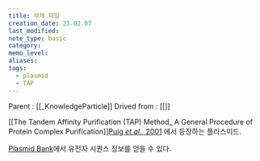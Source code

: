 ```yaml
---
title: 무제 파일
creation_date: 23.02.07
last_modified: 
note_type: basic
category: 
memo_level: 
aliases: 
tags:
  - plasmid
  - TAP
---
```


Parent : [[_KnowledgeParticle]]
Drived from : [[]]

[[The Tandem Affinity Purification (TAP) Method_ A General Procedure of Protein Complex Purification]][Puig *et al.*, 2001](zotero://select/items/@puig2001)
에서 등장하는 플라스미드.

[Plasmid Bank](https://noys4.weizmann.ac.il/plasmidb/queryplasmid?vector_or_plasmid_name=pBS1479)에서 유전자 시퀀스 정보를 얻을 수 있다.